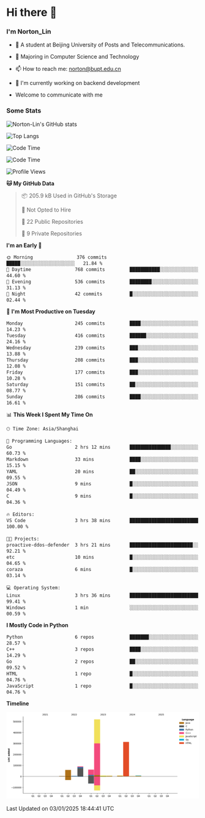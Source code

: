 
# Hi there 👋

### I'm Norton_Lin
- 🏫 A student at Beijing University of Posts and Telecommunications.
- 🌱 Majoring in Computer Science and Technology
- 📫 How to reach me: norton@bupt.edu.cn
- 🌱 I'm currently working on backend development

- Welcome to communicate with me

### Some Stats
![Norton-Lin's GitHub stats](https://github-readme-stats.vercel.app/api?username=Norton-Lin&count_private=true&show_icons=true&theme=radical)

![Top Langs](https://github-readme-stats.vercel.app/api/top-langs/?username=Norton-Lin&langs_count=10&layout=compact)

![Code Time](https://github-readme-stats.vercel.app/api/wakatime?username=Norton_Lin)

<!--START_SECTION:waka-->
![Code Time](http://img.shields.io/badge/Code%20Time-885%20hrs%2028%20mins-blue)

![Profile Views](http://img.shields.io/badge/Profile%20Views-0-blue)

**🐱 My GitHub Data** 

> 📦 205.9 kB Used in GitHub's Storage 
 > 
> 🚫 Not Opted to Hire
 > 
> 📜 22 Public Repositories 
 > 
> 🔑 9 Private Repositories 
 > 
**I'm an Early 🐤** 

```text
🌞 Morning                376 commits         █████░░░░░░░░░░░░░░░░░░░░   21.84 % 
🌆 Daytime                768 commits         ███████████░░░░░░░░░░░░░░   44.60 % 
🌃 Evening                536 commits         ████████░░░░░░░░░░░░░░░░░   31.13 % 
🌙 Night                  42 commits          █░░░░░░░░░░░░░░░░░░░░░░░░   02.44 % 
```
📅 **I'm Most Productive on Tuesday** 

```text
Monday                   245 commits         ████░░░░░░░░░░░░░░░░░░░░░   14.23 % 
Tuesday                  416 commits         ██████░░░░░░░░░░░░░░░░░░░   24.16 % 
Wednesday                239 commits         ███░░░░░░░░░░░░░░░░░░░░░░   13.88 % 
Thursday                 208 commits         ███░░░░░░░░░░░░░░░░░░░░░░   12.08 % 
Friday                   177 commits         ███░░░░░░░░░░░░░░░░░░░░░░   10.28 % 
Saturday                 151 commits         ██░░░░░░░░░░░░░░░░░░░░░░░   08.77 % 
Sunday                   286 commits         ████░░░░░░░░░░░░░░░░░░░░░   16.61 % 
```


📊 **This Week I Spent My Time On** 

```text
🕑︎ Time Zone: Asia/Shanghai

💬 Programming Languages: 
Go                       2 hrs 12 mins       ███████████████░░░░░░░░░░   60.73 % 
Markdown                 33 mins             ████░░░░░░░░░░░░░░░░░░░░░   15.15 % 
YAML                     20 mins             ██░░░░░░░░░░░░░░░░░░░░░░░   09.55 % 
JSON                     9 mins              █░░░░░░░░░░░░░░░░░░░░░░░░   04.49 % 
C                        9 mins              █░░░░░░░░░░░░░░░░░░░░░░░░   04.36 % 

🔥 Editors: 
VS Code                  3 hrs 38 mins       █████████████████████████   100.00 % 

🐱‍💻 Projects: 
proactive-ddos-defender  3 hrs 21 mins       ███████████████████████░░   92.21 % 
etc                      10 mins             █░░░░░░░░░░░░░░░░░░░░░░░░   04.65 % 
coraza                   6 mins              █░░░░░░░░░░░░░░░░░░░░░░░░   03.14 % 

💻 Operating System: 
Linux                    3 hrs 36 mins       █████████████████████████   99.41 % 
Windows                  1 min               ░░░░░░░░░░░░░░░░░░░░░░░░░   00.59 % 
```

**I Mostly Code in Python** 

```text
Python                   6 repos             ███████░░░░░░░░░░░░░░░░░░   28.57 % 
C++                      3 repos             ████░░░░░░░░░░░░░░░░░░░░░   14.29 % 
Go                       2 repos             ██░░░░░░░░░░░░░░░░░░░░░░░   09.52 % 
HTML                     1 repo              █░░░░░░░░░░░░░░░░░░░░░░░░   04.76 % 
JavaScript               1 repo              █░░░░░░░░░░░░░░░░░░░░░░░░   04.76 % 
```



**Timeline**

![Lines of Code chart](https://raw.githubusercontent.com/Norton-Lin/Norton-Lin/main/assets/bar_graph.png)


 Last Updated on 03/01/2025 18:44:41 UTC
<!--END_SECTION:waka-->
